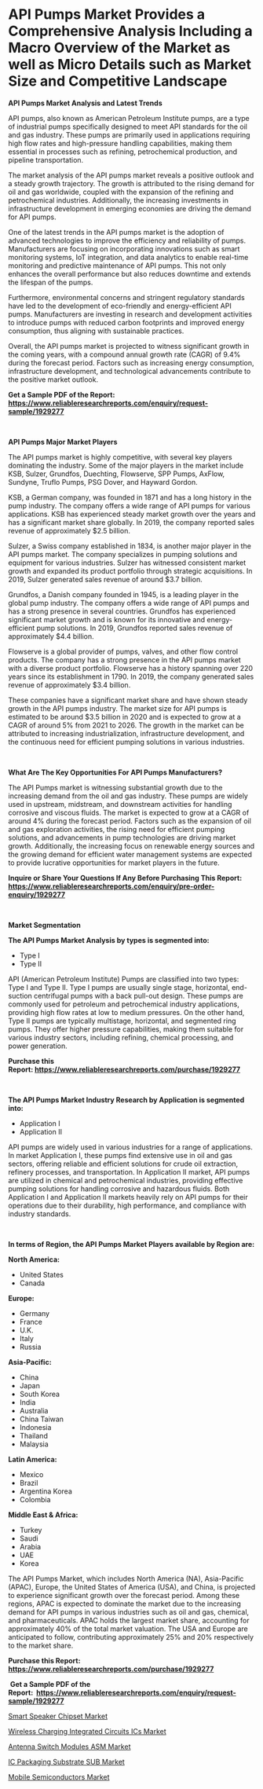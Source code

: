 <p><h1>API Pumps Market Provides a Comprehensive Analysis Including a Macro Overview of the Market as well as Micro Details such as Market Size and Competitive Landscape</h1></p><p><strong>API Pumps Market Analysis and Latest Trends</strong></p>
<p><p>API pumps, also known as American Petroleum Institute pumps, are a type of industrial pumps specifically designed to meet API standards for the oil and gas industry. These pumps are primarily used in applications requiring high flow rates and high-pressure handling capabilities, making them essential in processes such as refining, petrochemical production, and pipeline transportation.</p><p>The market analysis of the API pumps market reveals a positive outlook and a steady growth trajectory. The growth is attributed to the rising demand for oil and gas worldwide, coupled with the expansion of the refining and petrochemical industries. Additionally, the increasing investments in infrastructure development in emerging economies are driving the demand for API pumps.</p><p>One of the latest trends in the API pumps market is the adoption of advanced technologies to improve the efficiency and reliability of pumps. Manufacturers are focusing on incorporating innovations such as smart monitoring systems, IoT integration, and data analytics to enable real-time monitoring and predictive maintenance of API pumps. This not only enhances the overall performance but also reduces downtime and extends the lifespan of the pumps.</p><p>Furthermore, environmental concerns and stringent regulatory standards have led to the development of eco-friendly and energy-efficient API pumps. Manufacturers are investing in research and development activities to introduce pumps with reduced carbon footprints and improved energy consumption, thus aligning with sustainable practices.</p><p>Overall, the API pumps market is projected to witness significant growth in the coming years, with a compound annual growth rate (CAGR) of 9.4% during the forecast period. Factors such as increasing energy consumption, infrastructure development, and technological advancements contribute to the positive market outlook.</p></p>
<p><strong>Get a Sample PDF of the Report:&nbsp; <a href="https://www.reliableresearchreports.com/enquiry/request-sample/1929277">https://www.reliableresearchreports.com/enquiry/request-sample/1929277</a></strong></p>
<p>&nbsp;</p>
<p><strong>API Pumps Major Market Players</strong></p>
<p><p>The API pumps market is highly competitive, with several key players dominating the industry. Some of the major players in the market include KSB, Sulzer, Grundfos, Duechting, Flowserve, SPP Pumps, AxFlow, Sundyne, Truflo Pumps, PSG Dover, and Hayward Gordon.</p><p>KSB, a German company, was founded in 1871 and has a long history in the pump industry. The company offers a wide range of API pumps for various applications. KSB has experienced steady market growth over the years and has a significant market share globally. In 2019, the company reported sales revenue of approximately $2.5 billion.</p><p>Sulzer, a Swiss company established in 1834, is another major player in the API pumps market. The company specializes in pumping solutions and equipment for various industries. Sulzer has witnessed consistent market growth and expanded its product portfolio through strategic acquisitions. In 2019, Sulzer generated sales revenue of around $3.7 billion.</p><p>Grundfos, a Danish company founded in 1945, is a leading player in the global pump industry. The company offers a wide range of API pumps and has a strong presence in several countries. Grundfos has experienced significant market growth and is known for its innovative and energy-efficient pump solutions. In 2019, Grundfos reported sales revenue of approximately $4.4 billion.</p><p>Flowserve is a global provider of pumps, valves, and other flow control products. The company has a strong presence in the API pumps market with a diverse product portfolio. Flowserve has a history spanning over 220 years since its establishment in 1790. In 2019, the company generated sales revenue of approximately $3.4 billion.</p><p>These companies have a significant market share and have shown steady growth in the API pumps industry. The market size for API pumps is estimated to be around $3.5 billion in 2020 and is expected to grow at a CAGR of around 5% from 2021 to 2026. The growth in the market can be attributed to increasing industrialization, infrastructure development, and the continuous need for efficient pumping solutions in various industries.</p></p>
<p>&nbsp;</p>
<p><strong>What Are The Key Opportunities For API Pumps Manufacturers?</strong></p>
<p><p>The API Pumps market is witnessing substantial growth due to the increasing demand from the oil and gas industry. These pumps are widely used in upstream, midstream, and downstream activities for handling corrosive and viscous fluids. The market is expected to grow at a CAGR of around 4% during the forecast period. Factors such as the expansion of oil and gas exploration activities, the rising need for efficient pumping solutions, and advancements in pump technologies are driving market growth. Additionally, the increasing focus on renewable energy sources and the growing demand for efficient water management systems are expected to provide lucrative opportunities for market players in the future.</p></p>
<p><strong>Inquire or Share Your Questions If Any Before Purchasing This Report: <a href="https://www.reliableresearchreports.com/enquiry/pre-order-enquiry/1929277">https://www.reliableresearchreports.com/enquiry/pre-order-enquiry/1929277</a></strong></p>
<p>&nbsp;</p>
<p><strong>Market Segmentation</strong></p>
<p><strong>The API Pumps Market Analysis by types is segmented into:</strong></p>
<p><ul><li>Type I</li><li>Type II</li></ul></p>
<p><p>API (American Petroleum Institute) Pumps are classified into two types: Type I and Type II. Type I pumps are usually single stage, horizontal, end-suction centrifugal pumps with a back pull-out design. These pumps are commonly used for petroleum and petrochemical industry applications, providing high flow rates at low to medium pressures. On the other hand, Type II pumps are typically multistage, horizontal, and segmented ring pumps. They offer higher pressure capabilities, making them suitable for various industry sectors, including refining, chemical processing, and power generation.</p></p>
<p><strong>Purchase this Report:&nbsp;<a href="https://www.reliableresearchreports.com/purchase/1929277">https://www.reliableresearchreports.com/purchase/1929277</a></strong></p>
<p>&nbsp;</p>
<p><strong>The API Pumps Market Industry Research by Application is segmented into:</strong></p>
<p><ul><li>Application I</li><li>Application II</li></ul></p>
<p><p>API pumps are widely used in various industries for a range of applications. In market Application I, these pumps find extensive use in oil and gas sectors, offering reliable and efficient solutions for crude oil extraction, refinery processes, and transportation. In Application II market, API pumps are utilized in chemical and petrochemical industries, providing effective pumping solutions for handling corrosive and hazardous fluids. Both Application I and Application II markets heavily rely on API pumps for their operations due to their durability, high performance, and compliance with industry standards.</p></p>
<p>&nbsp;</p>
<p><strong>In terms of Region, the API Pumps Market Players available by Region are:</strong></p>
<p>
    <p> <strong> North America: </strong>
        <ul>
            <li>United States</li>
            <li>Canada</li>
        </ul>
        </p> 
    <p> <strong> Europe: </strong>
        <ul>
            <li>Germany</li>
            <li>France</li>
            <li>U.K.</li>
            <li>Italy</li>
            <li>Russia</li>
        </ul>
        </p> 
    <p> <strong> Asia-Pacific: </strong>
        <ul>
            <li>China</li>
            <li>Japan</li>
            <li>South Korea</li>
            <li>India</li>
            <li>Australia</li>
            <li>China Taiwan</li>
            <li>Indonesia</li>
            <li>Thailand</li>
            <li>Malaysia</li>
        </ul>
        </p> 
    <p> <strong> Latin America: </strong>
        <ul>
            <li>Mexico</li>
            <li>Brazil</li>
            <li>Argentina Korea</li>
            <li>Colombia</li>
        </ul>
        </p> 
    <p> <strong> Middle East & Africa: </strong>
        <ul>
            <li>Turkey</li>
            <li>Saudi</li>
            <li>Arabia</li>
            <li>UAE</li>
            <li>Korea</li>
        </ul>
    </p>
    </p>
<p><p>The API Pumps Market, which includes North America (NA), Asia-Pacific (APAC), Europe, the United States of America (USA), and China, is projected to experience significant growth over the forecast period. Among these regions, APAC is expected to dominate the market due to the increasing demand for API pumps in various industries such as oil and gas, chemical, and pharmaceuticals. APAC holds the largest market share, accounting for approximately 40% of the total market valuation. The USA and Europe are anticipated to follow, contributing approximately 25% and 20% respectively to the market share.</p></p>
<p><strong>Purchase this Report: <a href="https://www.reliableresearchreports.com/purchase/1929277">https://www.reliableresearchreports.com/purchase/1929277</a></strong></p>
<p>&nbsp;<strong>Get a Sample PDF of the Report:&nbsp;&nbsp;<a href="https://www.reliableresearchreports.com/enquiry/request-sample/1929277">https://www.reliableresearchreports.com/enquiry/request-sample/1929277</a></strong></p>
<p><strong></strong></p>
<p><p><a href="https://medium.com/@ravenrussel2023/smart-speaker-chipset-market-size-and-market-trends-complete-industry-overview-2023-to-2030-8d5b2bdd7a70">Smart Speaker Chipset Market</a></p><p><a href="https://medium.com/@kyliebodei/analyzing-wireless-charging-integrated-circuits-ics-market-global-industry-perspective-and-6b813be477ae">Wireless Charging Integrated Circuits ICs Market</a></p><p><a href="https://medium.com/@hazelharvey1918/antenna-switch-modules-asm-market-insight-market-trends-growth-forecasted-from-2023-to-2030-30abf2298cca">Antenna Switch Modules ASM Market</a></p><p><a href="https://medium.com/@gerardowolf/ic-packaging-substrate-sub-market-size-cagr-trends-2024-2030-da5e9f163878">IC Packaging Substrate SUB Market</a></p><p><a href="https://medium.com/@holliswelch2023/analyzing-mobile-semiconductors-market-global-industry-perspective-and-forecast-2023-to-2030-11e764d9845f">Mobile Semiconductors Market</a></p></p>